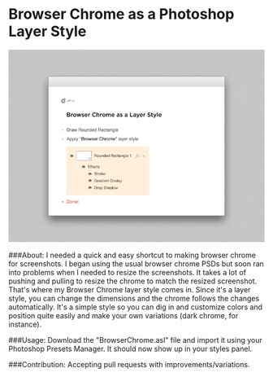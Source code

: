 Browser Chrome as a Photoshop Layer Style
=======================

![Screenshot](/README/Browser-Chrome-as-Layer-Style.png)


###About:
I needed a quick and easy shortcut to making browser chrome for screenshots. I began using the usual browser chrome PSDs but soon ran into problems when I needed to resize the screenshots. It takes a lot of pushing and pulling to resize the chrome to match the resized screenshot. That's where my Browser Chrome layer style comes in. Since it's a layer style, you can change the dimensions and the chrome follows the changes automatically. It's a simple style so you can dig in and customize colors and position quite easily and make your own variations (dark chrome, for instance).

###Usage:
Download the "BrowserChrome.asl" file and import it using your Photoshop Presets Manager. It should now show up in your styles panel.

###Contribution:
Accepting pull requests with improvements/variations.
